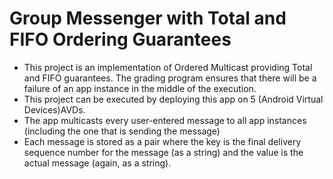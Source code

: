 <h1><b>Group Messenger with Total and FIFO Ordering Guarantees</b></h1>

<ul>
<li>This project is an implementation of Ordered Multicast providing Total and FIFO guarantees. The grading program ensures that there will be a failure of an app instance in the middle of the execution. </li>
<li>This project can be executed by deploying this app on 5 (Android Virtual Devices)AVDs.</li>
<li>The app multicasts every user-entered message to all app instances (including the one that is sending the message)</li>
<li>Each message is stored as a <key, value> pair where the key is the final delivery sequence number for the message (as a string) and the value is the actual message (again, as a string).</li>
</ul>
